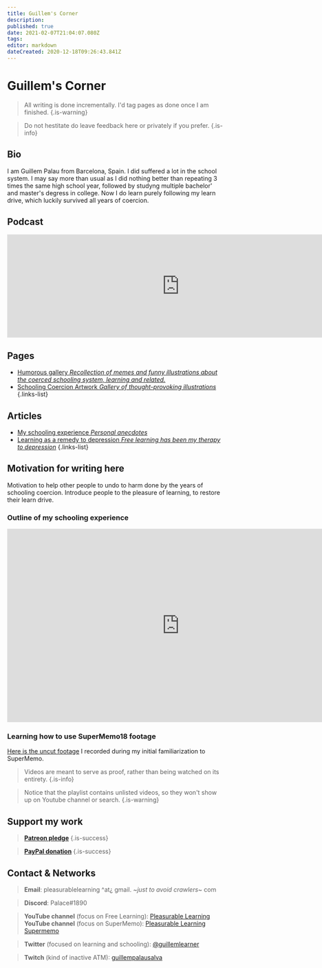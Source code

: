 ```yaml
---
title: Guillem's Corner
description: 
published: true
date: 2021-02-07T21:04:07.080Z
tags: 
editor: markdown
dateCreated: 2020-12-18T09:26:43.841Z
---
```


# Guillem's Corner

> All writing is done incrementally. I'd tag pages as done once I am finished.
{.is-warning}


> Do not hestitate do leave feedback here or privately if you prefer.
{.is-info}

## Bio
I am Guillem Palau from Barcelona, Spain. I did suffered a lot in the school system. I may say more than usual as I did nothing better than repeating 3 times the same high school year, followed by studyng multiple bachelor' and master's degress in college. Now I do learn purely following my learn drive, which luckily survived all years of coercion.


## Podcast

<iframe src="https://anchor.fm/pleasurable-learning/embed" height="240px" width="800px" frameborder="0" scrolling="no"></iframe>


## Pages
- [<span style="color: black;" class="mdi mdi-message-arrow-right-outline mr-1"></span> Humorous gallery *Recollection of memes and funny illustrations about the coerced schooling system, learning and related.*](/en/blogs/guillem/schooling-system-humor)
- [<span style="color: black;" class="mdi mdi-message-arrow-right-outline mr-1"></span> Schooling Coercion Artwork *Gallery of thought-provoking illustrations*](/en/blogs/guillem/schooling-coercion-artwork)
{.links-list}

## Articles
- [<span style="color: black;" class="mdi mdi-message-arrow-right-outline mr-1"></span> My schooling experience *Personal anecdotes*](/en/blogs/guillem/my-experience-in-the-school-system)
- [<span style="color: black;" class="mdi mdi-message-arrow-right-outline mr-1"></span> Learning as a remedy to depression *Free learning has been my therapy to depression*](/en/blogs/guillem/learning-as-a-remedy-to-depression)
{.links-list}


## Motivation for writing here
 Motivation to help other people to undo to harm done by the years of schooling coercion. Introduce people to the pleasure of learning, to restore their learn drive.




### Outline of my schooling experience


<iframe width="800" height="450" class="mt-4" src="https://www.youtube.com/embed/WzoEws4XPow" frameborder="0" allow="accelerometer; autoplay; clipboard-write; encrypted-media; gyroscope; picture-in-picture" allowfullscreen></iframe>


### Learning how to use SuperMemo18 footage
[Here is the uncut footage](
https://youtube.com/playlist?list=PLPw7ZTjtZfQYTXy4FuhJZBdQkNowSydbF) I recorded during my initial familiarization to SuperMemo.
> Videos are meant to serve as proof, rather than being watched on its entirety.
{.is-info}


> Notice that the playlist contains unlisted videos, so they won't show up on Youtube channel or search.
{.is-warning}

## Support my work


> <b>[Patreon pledge](https://www.patreon.com/pleasurable_learning)</b>
{.is-success}


> <b><a href="https://www.paypal.com/paypalme/guillempalausalva">PayPal donation</a></b>
{.is-success}

## Contact & Networks
> <b>Email</b>: pleasurablelearning ^at¿ gmail. ~*just to avoid crawlers*~ com

> <b>Discord</b>: Palace#1890

> <b>YouTube channel</b> (focus on Free Learning): [Pleasurable Learning](https://www.youtube.com/channel/UCtrKs7I5tNeTB-7tzr8IIww)
 <b>YouTube channel</b> (focus on SuperMemo): [Pleasurable Learning Supermemo](https://www.youtube.com/channel/UCus-Fyf-I-Le1vS4tfZ_GlA)


> <b>Twitter</b> (focused on learning and schooling): [@guillemlearner](https://twitter.com/guillemlearner)

> <b>Twitch</b> (kind of inactive ATM): [guillempalausalva](https://www.twitch.tv/guillempalausalva)